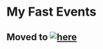 # My Fast Events

## Moved to [![here](https://github.com/MibacTechnologies/FEB)](https://github.com/MibacTechnologies/FEB)